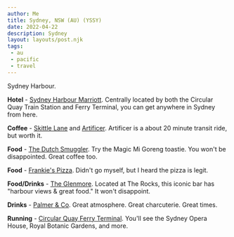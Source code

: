 ```yaml
---
author: Me
title: Sydney, NSW (AU) (YSSY)
date: 2022-04-22
description: Sydney
layout: layouts/post.njk
tags:
 - au
 - pacific
 - travel
---
```


Sydney Harbour. 

**Hotel** - [Sydney Harbour Marriott](https://www.marriott.com/en-us/hotels/sydmc-sydney-harbour-marriott-hotel-at-circular-quay/overview/). Centrally located by both the Circular Quay Train Station and Ferry Terminal, you can get anywhere in Sydney from here. 

**Coffee** - [Skittle Lane](https://skittlelane.com/) and [Artificer](http://artificercoffee.com). Artificer is a about 20 minute transit ride, but worth it.

**Food** - [The Dutch Smuggler](https://www.dutchsmuggler.com.au). Try the Magic Mi Goreng toastie. You won't be disappointed. Great coffee too.

**Food** - [Frankie's Pizza](https://swillhouse.com/venues/frankies-pizza/). Didn't go myself, but I heard the pizza is legit.

**Food/Drinks** - [The Glenmore](https://theglenmore.com.au). Located at The Rocks, this iconic bar has "harbour views & great food." It won't disappoint.

**Drinks** - [Palmer & Co](https://merivale.com/venues/palmerandco/?utm_source=googlemybusiness_venue&utm_medium=organic&utm_campaign=googlemybusiness_venue_organic_palmeranco&utm_content=website). Great atmosphere. Great charcuterie. Great times.

**Running** - [Circular Quay Ferry Terminal](https://transportnsw.info/stop?q=200020#/). You'll see the Sydney Opera House, Royal Botanic Gardens, and more.
